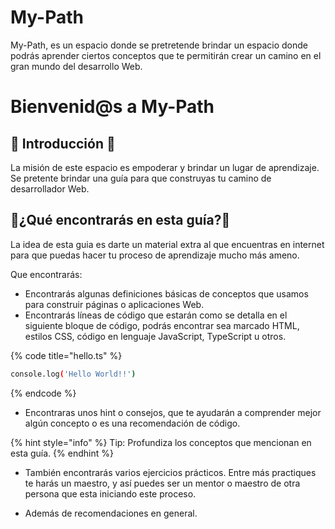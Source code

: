 # My-Path


My-Path, es un espacio donde se pretretende brindar un espacio donde podrás aprender ciertos conceptos que te permitirán crear un camino en el gran mundo del desarrollo Web.   


# Bienvenid@s a My-Path

## 🌟 Introducción 🌟



La misión de este espacio es empoderar y brindar un lugar de aprendizaje. Se pretente brindar una guía para que construyas tu camino de desarrollador Web.


## 🌟¿Qué encontrarás en esta guía?🌟

La idea de esta guia es darte un material extra al que encuentras en internet para que puedas hacer tu proceso de aprendizaje mucho más ameno.

Que encontrarás:

* Encontrarás algunas definiciones básicas de conceptos que usamos para construir páginas o aplicaciones Web.
* Encontrarás líneas de código que estarán como se detalla en el siguiente bloque de código, podrás encontrar sea marcado HTML, estilos CSS, código en lenguaje JavaScript, TypeScript u otros.

{% code title="hello.ts" %}
```bash
console.log('Hello World!!')
```
{% endcode %}



* Encontraras unos hint o consejos, que te ayudarán a comprender mejor algún concepto o es una recomendación de código.

{% hint style="info" %}
 Tip: Profundiza los conceptos que mencionan en esta guía.
{% endhint %}

* También encontrarás varios ejercicios prácticos. Entre más practiques te harás un maestro, y así puedes ser un mentor o maestro de otra persona que esta iniciando este proceso. 

* Además de recomendaciones en general. 






